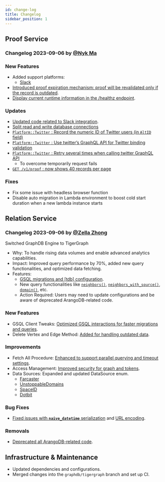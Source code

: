 ```yaml
---
id: change-log
title: Changelog
sidebar_position: 1
---
```


## Proof Service

### Changelog 2023-09-06 by [@Nyk Ma]([https://github.com/nykma](https://github.com/nykma))

### New Features

- Added support platforms:
    - [Slack](https://github.com/NextDotID/proof_server/commit/66a3974879b2bed0e148a33dbed3d0a9b4e53d18)
- [Introduced proof expiration mechanism: proof will be revalidated only if the record is outdated](https://github.com/NextDotID/proof_server/commit/b121a1855100d37142f92b383ea5c2bb6134c55f). 
- [Display current runtime information in the /healthz endpoint]((https://github.com/NextDotID/proof_server/commit/bcbc3bd3e7b62cf87fcf97bf1af5db62a620d408)).

### Updates

- [Updated code related to Slack integration](https://github.com/NextDotID/proof_server/commit/66a3974879b2bed0e148a33dbed3d0a9b4e53d18). 
- [Split read and write database connections](https://github.com/NextDotID/proof_server/commit/9e82cacdd9e187abacbd397069c120ab97cd1476)
- [`Platform::Twitter` : Record the numeric ID of Twitter users (in `AltID` field)](https://github.com/NextDotID/proof_server/commit/c4962f661c478b20dab858fd8116472b16cd3104)
- [`Platform::Twitter` : Use twitter’s GraphQL API for Twitter binding validation](https://github.com/NextDotID/proof_server/commit/1e347de2dde2c3a5db091082d73a585d430fc3c4)
- [`Platform::Twitter` : Retry several times when calling twitter GraphQL API](https://github.com/NextDotID/proof_server/commit/fb0e97d8170f3cb71cd846fab56d0dfcc8ddc389)
    - To overcome temporarily request fails
- [`GET /v1/proof` : now shows 40 records per page](https://github.com/NextDotID/proof_server/commit/f894b6c6c9bb4d81585608b84d945a832c8073cb)

### Fixes

- Fix some issue with headless browser function
- Disable auto migration in Lambda environment to boost cold start duration when a new lambda instance starts

## Relation Service

### Changelog 2023-09-06 by [@Zella Zhong]([https://github.com/ZhongFuze](https://github.com/ZhongFuze))

Switched GraphDB Engine to TigerGraph
- Why: To handle rising data volumes and enable advanced analytics capabilities.
- Impact: Improved query performance by 70%, added new query functionalities, and optimized data fetching.
- Features:
    - [GSQL migrations and [tdb] configuration]((https://github.com/NextDotID/relation_server/pull/105/commits/61895f0ccf00d6a595caaaa91a34dab785c3d501)).
    - New query functionalities like [`neighbors()`]((https://github.com/NextDotID/relation_server/pull/105/commits/319d93605457bacb6cac44e44475f35f0dc69359)), [`neighbors_with_source()`]((https://github.com/NextDotID/relation_server/pull/105/commits/d166c76ef0b0abb539631daefed2fad29c4a55d9)), [`domain()`]((https://github.com/NextDotID/relation_server/pull/105/commits/f4b3fa21d7714524ea9600466e53a69f28d054df)), etc.
    - Action Required: Users may need to update configurations and be aware of deprecated ArangoDB-related code.

### New Features
- GSQL Client Tweaks: [Optimized GSQL interactions for faster migrations and queries](https://github.com/NextDotID/relation_server/pull/105/commits/f99e5a26a360811a2cc16a296d0d84656f88f178). 
- Delete Vertex and Edge Method: [Added for handling outdated data](https://github.com/NextDotID/relation_server/pull/105/commits/a5ce35a05ab402d0a2bfa3023135ce8008a69d74). 



### Improvements
- Fetch All Procedure: [Enhanced to support parallel querying and timeout settings](https://github.com/NextDotID/relation_server/pull/105/commits/e7282c9c068f7aa192985439e5554ec880a343c5).
- Access Management: [Improved security for graph and tokens](https://github.com/NextDotID/relation_server/pull/105/commits/cabd96d91945c810f1757d2b1141224e8870acfc).
- Data Sources: Expanded and updated DataSource enum.
  - [Farcaster](https://github.com/NextDotID/relation_server/pull/91) 
  - [UnstoppableDomains](https://github.com/NextDotID/relation_server/pull/86)
  - [SpaceID](https://github.com/NextDotID/relation_server/pull/93) 
  - [Dotbit](https://github.com/NextDotID/relation_server/pull/89) 

### Bug Fixes
- [Fixed issues with **`naive_datetime`** serialization](https://github.com/NextDotID/relation_server/pull/105/commits/e435a5839b6014598ffd9ebf22b0e2708879060b) and [URL encoding]((https://github.com/NextDotID/relation_server/pull/105/commits/bca19bc042c98a712c814f23ed230a2c5868f1df)).

### Removals
- [Deprecated all ArangoDB-related code]((https://github.com/NextDotID/relation_server/pull/105/commits/4bd6c534f9513d672d6f87f90096e5b7a468ec6d)). 

## Infrastructure & Maintenance
- Updated dependencies and configurations.
- Merged changes into the `graphdb/tigergraph` branch and set up CI.
